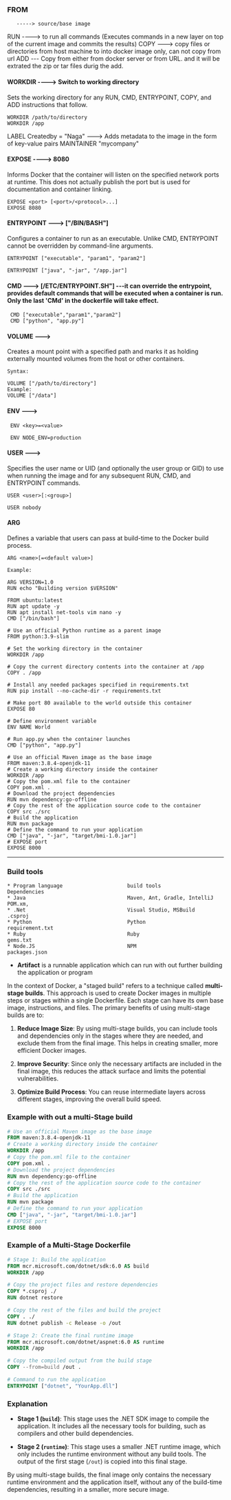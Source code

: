 
### FROM 
       -----> source/base image
RUN ----> to run all commands (Executes commands in a new layer on top of the current image and commits the results)
COPY ---> copy files or directories from host machine to into docker image only, can not copy from url
ADD --- Copy from either from docker server or from URL. and it will be extrated the zip or tar files durig the add.
#### WORKDIR  ----> Switch to working directory
Sets the working directory for any RUN, CMD, ENTRYPOINT, COPY, and ADD instructions that follow.
```
WORKDIR /path/to/directory
WORKDIR /app

```
LABEL Createdby = "Naga" ---> Adds metadata to the image in the form of key-value pairs
MAINTAINER "mycompany"
#### EXPOSE ----> 8080
Informs Docker that the container will listen on the specified network ports at runtime. This does not actually publish the port but is used for documentation and container linking.

```
EXPOSE <port> [<port>/<protocol>...]
EXPOSE 8080

```
#### ENTRYPOINT ---> ["/BIN/BASH"]
 Configures a container to run as an executable. Unlike CMD, ENTRYPOINT cannot be overridden by command-line arguments.
 ```
 ENTRYPOINT ["executable", "param1", "param2"]

 ENTRYPOINT ["java", "-jar", "/app.jar"]

```
#### CMD ---> [/ETC/ENTRYPOINT.SH"] ---it can override the entrypoint, provides default commands that will be executed when a container is run. Only the last 'CMd' in the dockerfile will take effect.
```
 CMD ["executable","param1","param2"]
 CMD ["python", "app.py"]

```
#### VOLUME ---> 
Creates a mount point with a specified path and marks it as holding externally mounted volumes from the host or other containers.
```
Syntax:

VOLUME ["/path/to/directory"]
Example:
VOLUME ["/data"]

```
#### ENV ---> 
```
 ENV <key>=<value>

 ENV NODE_ENV=production

```
#### USER --->
Specifies the user name or UID (and optionally the user group or GID) to use when running the image and for any subsequent RUN, CMD, and ENTRYPOINT commands.

```
USER <user>[:<group>]

USER nobody

```

#### ARG
Defines a variable that users can pass at build-time to the Docker build process.

```
ARG <name>[=<default value>]

Example:

ARG VERSION=1.0
RUN echo "Building version $VERSION"

```

```docker
FROM ubuntu:latest
RUN apt update -y
RUN apt install net-tools vim nano -y
CMD ["/bin/bash"]
```
```docker
# Use an official Python runtime as a parent image
FROM python:3.9-slim

# Set the working directory in the container
WORKDIR /app

# Copy the current directory contents into the container at /app
COPY . /app

# Install any needed packages specified in requirements.txt
RUN pip install --no-cache-dir -r requirements.txt

# Make port 80 available to the world outside this container
EXPOSE 80

# Define environment variable
ENV NAME World

# Run app.py when the container launches
CMD ["python", "app.py"]
```

```docker
# Use an official Maven image as the base image
FROM maven:3.8.4-openjdk-11
# Create a working directory inside the container
WORKDIR /app
# Copy the pom.xml file to the container
COPY pom.xml .
# Download the project dependencies
RUN mvn dependency:go-offline
# Copy the rest of the application source code to the container
COPY src ./src
# Build the application
RUN mvn package
# Define the command to run your application
CMD ["java", "-jar", "target/bmi-1.0.jar"]
# EXPOSE port
EXPOSE 8000
```
---

### Build tools

```
* Program language                     build tools                                 Dependencies
* Java                                 Maven, Ant, Gradle, IntelliJ                POM.xm,
* .Net                                 Visual Studio, MSBuild                      .csproj
* Python                               Python                                      requirement.txt
* Ruby                                 Ruby                                        gems.txt
* Node.JS                              NPM                                         packages.json

```

* **Artifact** is a runnable application which can run with out further building the application or program

In the context of Docker, a "staged build" refers to a technique called **multi-stage builds**. This approach is used to create Docker images in multiple steps or stages within a single Dockerfile. Each stage can have its own base image, instructions, and files. The primary benefits of using multi-stage builds are to:

1. **Reduce Image Size**: By using multi-stage builds, you can include tools and dependencies only in the stages where they are needed, and exclude them from the final image. This helps in creating smaller, more efficient Docker images.

2. **Improve Security**: Since only the necessary artifacts are included in the final image, this reduces the attack surface and limits the potential vulnerabilities.

3. **Optimize Build Process**: You can reuse intermediate layers across different stages, improving the overall build speed.

### Example with out a multi-Stage build

```Dockerfile
# Use an official Maven image as the base image
FROM maven:3.8.4-openjdk-11
# Create a working directory inside the container
WORKDIR /app
# Copy the pom.xml file to the container
COPY pom.xml .
# Download the project dependencies
RUN mvn dependency:go-offline
# Copy the rest of the application source code to the container
COPY src ./src
# Build the application
RUN mvn package
# Define the command to run your application
CMD ["java", "-jar", "target/bmi-1.0.jar"]
# EXPOSE port
EXPOSE 8000
```
### Example of a Multi-Stage Dockerfile

```Dockerfile
# Stage 1: Build the application
FROM mcr.microsoft.com/dotnet/sdk:6.0 AS build
WORKDIR /app

# Copy the project files and restore dependencies
COPY *.csproj ./
RUN dotnet restore

# Copy the rest of the files and build the project
COPY . ./
RUN dotnet publish -c Release -o /out

# Stage 2: Create the final runtime image
FROM mcr.microsoft.com/dotnet/aspnet:6.0 AS runtime
WORKDIR /app

# Copy the compiled output from the build stage
COPY --from=build /out .

# Command to run the application
ENTRYPOINT ["dotnet", "YourApp.dll"]
```

### Explanation

- **Stage 1 (`build`)**: This stage uses the .NET SDK image to compile the application. It includes all the necessary tools for building, such as compilers and other build dependencies.
  
- **Stage 2 (`runtime`)**: This stage uses a smaller .NET runtime image, which only includes the runtime environment without any build tools. The output of the first stage (`/out`) is copied into this final stage.

By using multi-stage builds, the final image only contains the necessary runtime environment and the application itself, without any of the build-time dependencies, resulting in a smaller, more secure image.
